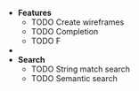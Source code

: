 - **Features**
	- TODO Create wireframes
	- TODO Completion
	- TODO F
-
- **Search**
	- TODO String match search
	- TODO Semantic search